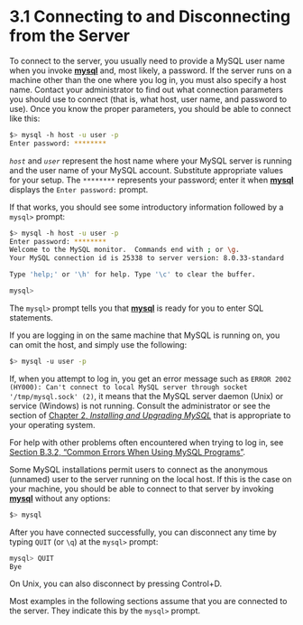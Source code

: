 # 3.1 Connecting to and Disconnecting from the Server

To connect to the server, you usually need to provide a MySQL user name when you invoke [**mysql**](mysql.html) and, most likely, a password. If the server runs on a machine other than the one where you log in, you must also specify a host name. Contact your administrator to find out what connection parameters you should use to connect (that is, what host, user name, and password to use). Once you know the proper parameters, you should be able to connect like this:

```bash
$> mysql -h host -u user -p
Enter password: ********
```

*`host`* and *`user`* represent the host name where your MySQL server is running and the user name of your MySQL account. Substitute appropriate values for your setup. The `********` represents your password; enter it when [**mysql**](mysql.html) displays the `Enter password:` prompt.

If that works, you should see some introductory information followed by a `mysql>` prompt:

```bash
$> mysql -h host -u user -p
Enter password: ********
Welcome to the MySQL monitor.  Commands end with ; or \g.
Your MySQL connection id is 25338 to server version: 8.0.33-standard

Type 'help;' or '\h' for help. Type '\c' to clear the buffer.

mysql>
```

The `mysql>` prompt tells you that [**mysql**](mysql.html) is ready for you to enter SQL statements.

If you are logging in on the same machine that MySQL is running on, you can omit the host, and simply use the following:

```bash
$> mysql -u user -p
```

If, when you attempt to log in, you get an error message such as `ERROR 2002 (HY000): Can't connect to local MySQL server through socket '/tmp/mysql.sock' (2)`, it means that the MySQL server daemon (Unix) or service (Windows) is not running. Consult the administrator or see the section of [Chapter 2, *Installing and Upgrading MySQL*](installing.html) that is appropriate to your operating system.

For help with other problems often encountered when trying to log in, see [Section B.3.2, “Common Errors When Using MySQL Programs”](common-errors.html).

Some MySQL installations permit users to connect as the anonymous (unnamed) user to the server running on the local host. If this is the case on your machine, you should be able to connect to that server by invoking [**mysql**](mysql.html) without any options:

```bash
$> mysql
```

After you have connected successfully, you can disconnect any time by typing `QUIT` (or `\q`) at the `mysql>` prompt:

```bash
mysql> QUIT
Bye
```

On Unix, you can also disconnect by pressing Control+D.

Most examples in the following sections assume that you are connected to the server. They indicate this by the `mysql>` prompt.